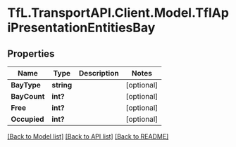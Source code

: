 # TfL.TransportAPI.Client.Model.TflApiPresentationEntitiesBay
## Properties

Name | Type | Description | Notes
------------ | ------------- | ------------- | -------------
**BayType** | **string** |  | [optional] 
**BayCount** | **int?** |  | [optional] 
**Free** | **int?** |  | [optional] 
**Occupied** | **int?** |  | [optional] 

[[Back to Model list]](../../TfL.TransportAPI.Client/docs/README.md#documentation-for-models) [[Back to API list]](../../TfL.TransportAPI.Client/docs/README.md#documentation-for-api-endpoints) [[Back to README]](../../TfL.TransportAPI.Client/docs/README.md)

